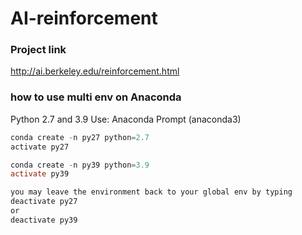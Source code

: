 # AI-reinforcement

### Project link
http://ai.berkeley.edu/reinforcement.html

### how to use multi env on Anaconda
Python 2.7 and 3.9
Use: Anaconda Prompt (anaconda3)

```powershell
conda create -n py27 python=2.7 
activate py27

conda create -n py39 python=3.9
activate py39

you may leave the environment back to your global env by typing
deactivate py27 
or 
deactivate py39
```



